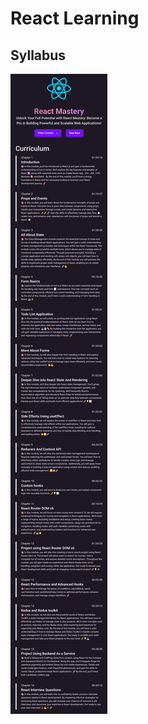 # React Learning


## Syllabus
![image](https://github.com/SuhelKhanCA/React-Learning/blob/main/Syllabus.jpg)

